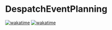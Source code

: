 # DespatchEventPlanning
[![wakatime](https://wakatime.com/badge/github/RexActor/DespatchEventPlanning.svg)](https://wakatime.com/badge/github/RexActor/DespatchEventPlanning)
[![wakatime](https://wakatime.com/badge/user/7f37e90f-f154-4e8a-ae5b-75b5dde3d503/project/76fa61ea-d7c0-432a-9b3a-ae8239dd6d57.svg)](https://wakatime.com/badge/user/7f37e90f-f154-4e8a-ae5b-75b5dde3d503/project/76fa61ea-d7c0-432a-9b3a-ae8239dd6d57)
